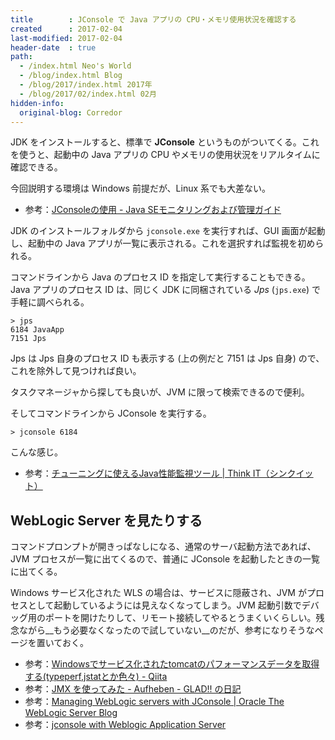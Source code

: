 ```yaml
---
title        : JConsole で Java アプリの CPU・メモリ使用状況を確認する
created      : 2017-02-04
last-modified: 2017-02-04
header-date  : true
path:
  - /index.html Neo's World
  - /blog/index.html Blog
  - /blog/2017/index.html 2017年
  - /blog/2017/02/index.html 02月
hidden-info:
  original-blog: Corredor
---
```


JDK をインストールすると、標準で __JConsole__ というものがついてくる。これを使うと、起動中の Java アプリの CPU やメモリの使用状況をリアルタイムに確認できる。

今回説明する環境は Windows 前提だが、Linux 系でも大差ない。

- 参考：[JConsoleの使用 - Java SEモニタリングおよび管理ガイド](http://docs.oracle.com/javase/jp/8/docs/technotes/guides/management/jconsole.html)

JDK のインストールフォルダから `jconsole.exe` を実行すれば、GUI 画面が起動し、起動中の Java アプリが一覧に表示される。これを選択すれば監視を初められる。

コマンドラインから Java のプロセス ID を指定して実行することもできる。Java アプリのプロセス ID は、同じく JDK に同梱されている _Jps_ (`jps.exe`) で手軽に調べられる。

```batch
> jps
6184 JavaApp
7151 Jps
```

Jps は Jps 自身のプロセス ID も表示する (上の例だと 7151 は Jps 自身) ので、これを除外して見つければ良い。

タスクマネージャから探しても良いが、JVM に限って検索できるので便利。

そしてコマンドラインから JConsole を実行する。

```batch
> jconsole 6184
```

こんな感じ。

- 参考：[チューニングに使えるJava性能監視ツール | Think IT（シンクイット）](https://thinkit.co.jp/story/2011/03/25/2054)

## WebLogic Server を見たりする

コマンドプロンプトが開きっぱなしになる、通常のサーバ起動方法であれば、JVM プロセスが一覧に出てくるので、普通に JConsole を起動したときの一覧に出てくる。

Windows サービス化された WLS の場合は、サービスに隠蔽され、JVM がプロセスとして起動しているようには見えなくなってしまう。JVM 起動引数でデバッグ用のポートを開けたりして、リモート接続してやるとうまくいくらしい。残念ながら__もう必要なくなったので試していない__のだが、参考になりそうなページを置いておく。

- 参考：[Windowsでサービス化されたtomcatのパフォーマンスデータを取得する(typeperf,jstatとか色々) - Qiita](http://qiita.com/uzresk/items/72f42030332ad517f953)
- 参考：[JMX を使ってみた - Aufheben - GLAD!! の日記](http://d.hatena.ne.jp/aufheben/20061103/1162651383)
- 参考：[Managing WebLogic servers with JConsole | Oracle The WebLogic Server Blog](https://blogs.oracle.com/WebLogicServer/entry/managing_weblogic_servers_with)
- 参考：[jconsole with Weblogic Application Server](http://weblogic-wonders.com/weblogic/2014/01/13/jconsole-monitoring-weblogic-application-server/)
